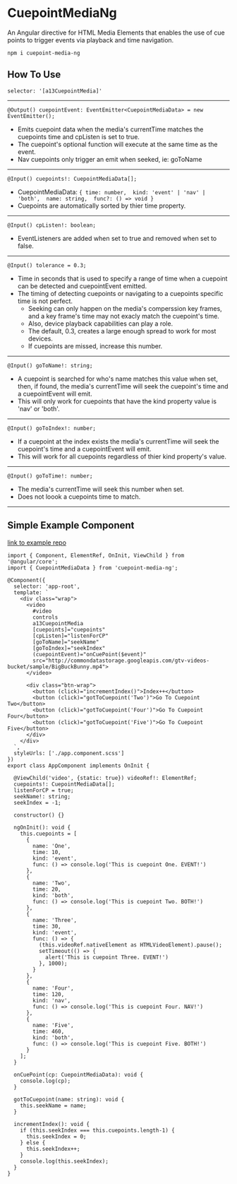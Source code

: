 # CuepointMediaNg

An Angular directive for HTML Media Elements that enables the use of cue points to trigger events via playback and time navigation.

`npm i cuepoint-media-ng`

## How To Use
`selector: '[a13CuepointMedia]'`


---
`@Output() cuepointEvent: EventEmitter<CuepointMediaData> = new EventEmitter();`

- Emits cuepoint data when the media's currentTime matches the cuepoints time and cpListen is set to true.
- The cuepoint's optional function will execute at the same time as the event.
- Nav cuepoints only trigger an emit when seeked, ie: goToName


---
`@Input() cuepoints!: CuepointMediaData[];`

- CuepointMediaData: `{ time: number,  kind: 'event' | 'nav' | 'both',  name: string,  func?: () => void }`
- Cuepoints are automatically sorted by thier time property.


---
`@Input() cpListen!: boolean;`

- EventListeners are added when set to true and removed when set to false.


---
`@Input() tolerance = 0.3;`

- Time in seconds that is used to specify a range of time when a cuepoint can be detected and cuepointEvent emitted.
- The timing of detecting cuepoints or navigating to a cuepoints specific time is not perfect. 
   * Seeking can only happen on the media's comperssion key frames, and a key frame's time may not exacly match the cuepoint's time.
   * Also, device playback capabilities can play a role.
   * The default, 0.3, creates a large enough spread to work for most devices. 
   * If cuepoints are missed, increase this number.


---
`@Input() goToName!: string;`

- A cuepoint is searched for who's name matches this value when set, then, if found, the media's currentTime will seek the cuepoint's time and a cuepointEvent will emit.
- This will only work for cuepoints that have the kind property value is 'nav' or 'both'.


---
`@Input() goToIndex!: number;`
- If a cuepoint at the index exists the media's currentTime will seek the cuepoint's time and a cuepointEvent will emit.
- This will work for all cuepoints regardless of thier kind property's value.


---
`@Input() goToTime!: number;`
- The media's currentTime will seek this number when set. 
- Does not loook a cuepoints time to match.


---
## Simple Example Component

[link to example repo](https://github.com/aashby13/test-project-cuepoint-media-ng)

```
import { Component, ElementRef, OnInit, ViewChild } from '@angular/core';
import { CuepointMediaData } from 'cuepoint-media-ng';

@Component({
  selector: 'app-root',
  template: `
    <div class="wrap">
      <video
        #video
        controls
        a13CuepointMedia
        [cuepoints]="cuepoints"
        [cpListen]="listenForCP"
        [goToName]="seekName"
        [goToIndex]="seekIndex"
        (cuepointEvent)="onCuePoint($event)"
        src="http://commondatastorage.googleapis.com/gtv-videos-bucket/sample/BigBuckBunny.mp4">
      </video>

      <div class="btn-wrap">
        <button (click)="incrementIndex()">Index++</button>
        <button (click)="gotToCuepoint('Two')">Go To Cuepoint Two</button>
        <button (click)="gotToCuepoint('Four')">Go To Cuepoint Four</button>
        <button (click)="gotToCuepoint('Five')">Go To Cuepoint Five</button>
      </div>
    </div>
  `,
  styleUrls: ['./app.component.scss']
})
export class AppComponent implements OnInit {

  @ViewChild('video', {static: true}) videoRef!: ElementRef;
  cuepoints!: CuepointMediaData[];
  listenForCP = true;
  seekName!: string;
  seekIndex = -1;

  constructor() {}

  ngOnInit(): void {
    this.cuepoints = [
      {
        name: 'One',
        time: 10,
        kind: 'event',
        func: () => console.log('This is cuepoint One. EVENT!')
      },
      {
        name: 'Two',
        time: 20,
        kind: 'both',
        func: () => console.log('This is cuepoint Two. BOTH!')
      },
      {
        name: 'Three',
        time: 30,
        kind: 'event',
        func: () => {
          (this.videoRef.nativeElement as HTMLVideoElement).pause();
          setTimeout(() => {
            alert('This is cuepoint Three. EVENT!')
          }, 1000);
        }
      },
      {
        name: 'Four',
        time: 120,
        kind: 'nav',
        func: () => console.log('This is cuepoint Four. NAV!')
      },
      {
        name: 'Five',
        time: 460,
        kind: 'both',
        func: () => console.log('This is cuepoint Five. BOTH!')
      }
    ];
  }

  onCuePoint(cp: CuepointMediaData): void {
    console.log(cp);
  }

  gotToCuepoint(name: string): void {
    this.seekName = name;
  }

  incrementIndex(): void {
    if (this.seekIndex === this.cuepoints.length-1) {
      this.seekIndex = 0;
    } else {
      this.seekIndex++;
    }
    console.log(this.seekIndex);
  }
}
```
